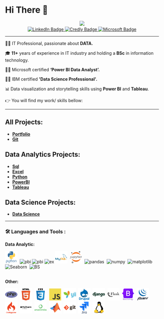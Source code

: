 <h1>Hi There 👋 </h1>

<div id="header" align="center">
	<img src="https://media.giphy.com/media/paTz7UZbPfTZFRYnnB/giphy.gif" width="200"/>
</div>

<div id="badges" align="center">
	<a href="https://www.linkedin.com/in/hashiniliyanage/">
		<img src="https://img.shields.io/badge/LinkedIn-0A66C2.svg?style=for-the-badge&logo=LinkedIn&logoColor=white" alt="LinkedIn Badge"/>
	</a>
	<a href="https://www.credly.com/users/hashini-liyanage">
		<img src="https://img.shields.io/badge/Credly-FF6B00.svg?style=for-the-badge&logo=Credly&logoColor=white" alt="Credly Badge"/>
	</a>
	<a href="https://learn.microsoft.com/en-us/users/hashiniliyanage-8827/credentials/a2c41d277115e681">
		<img src="https://img.shields.io/badge/Microsoft-1D2570.svg?style=for-the-badge&logo=Microsoft&logoColor=white" alt="Microsoft Badge"/>
	</a>
</div>

----------------------------------------

:woman_technologist: IT Professional, passionate about **DATA.** 

‍🎓 **11+** years of experience in IT industry and holding a **BSc** in information technology.

👩‍💻 Microsoft certified **‘Power BI Data Analyst’.** 

👩‍💻 IBM certified **'Data Science Professional'.**

📊 Data visualization and storytelling skills using **Power BI** and **Tableau**.

👉 You will find my work/ skills bellow:

-----------------------------------------

## All Projects:
  - **[Portfolio](https://hashinil.github.io/HashiniLiyanage.github.io/index.html)**
  - **[Git](https://github.com/hashinil/)**
    
## Data Analytics Projects:
  - **[Sql](https://github.com/hashinil/sql_for_data_analytics)**
  - **[Excel](https://github.com/hashinil/excel_for_data_analytics)**
  - **[Python](https://github.com/hashinil/python_all_projects)**
  - **[PowerBI](https://github.com/hashinil/power_bi_for_data_analytics)**
  - **[Tableau](https://public.tableau.com/app/profile/hashini.liyanage/vizzes)**
    
 ## Data Science Projects:
  - **[Data Science](https://github.com/hashinil/IBM_Data_Science_Capstone_SpaceX)**

-----------------------------------------
### :hammer_and_wrench: Languages and Tools :

**Data Analytic:**

<div>
	<img src="https://github.com/devicons/devicon/blob/master/icons/python/python-original-wordmark.svg" title="Python" alt="py" width="40" height="40"/>&nbsp;
	<img width="35" alt="pbi" src="https://github.com/hashinil/hashinil/assets/33922245/5ba43b8e-aa52-4f99-b772-05f40da1a767">
	<img width="30" alt="pbi" src="https://github.com/hashinil/hashinil/assets/33922245/21ca908f-0775-4ce5-93f9-98ea87039425">
	<img width="33" alt="ex" src="https://github.com/hashinil/hashinil/assets/33922245/66217e2b-0469-430b-877a-6454e1744d30">
	<img src="https://github.com/devicons/devicon/blob/master/icons/mysql/mysql-original-wordmark.svg" title="Mysql" alt="mysql" width="40" height="40"/>&nbsp;
	<img src="https://github.com/devicons/devicon/blob/master/icons/jupyter/jupyter-original-wordmark.svg" title="Jupyter" alt="jupyter" width="40" height="40"/>&nbsp;
	<img src="https://github.com/hashinil/hashinil/assets/33922245/be25117e-630a-4200-97c1-5e2dc714205a" title="pandas" alt="pandas" width="120" height="30"/>&nbsp;
	<img src="https://github.com/hashinil/hashinil/assets/33922245/38772bb2-0320-410b-8dfe-ec16d85ca22b" title="numpy" alt="numpy" width="120" height="30"/>&nbsp;
	<img src="https://github.com/hashinil/hashinil/assets/33922245/ea09a08a-fe83-4cd7-9bcb-8d965422f796" title="matplotlib" alt="matplotlib" width="120" height="30"/>&nbsp;
	<img src="https://github.com/hashinil/hashinil/assets/33922245/35eb9c81-a6fa-4779-87ef-5a42d807654d" title="Seaborn" alt="Seaborn" width="120" height="30"/>&nbsp;
	<img src="https://github.com/hashinil/hashinil/assets/33922245/ec73ce0b-355b-41fa-8a2a-3fd652317ad8" title="BS" alt="BS" width="120" height="30"/>&nbsp;
</div> 
</br>

**Other:**

<div>
	<img src="https://github.com/devicons/devicon/blob/master/icons/php/php-original.svg" title="Php" alt="php" width="40" height="40"/>&nbsp;
 	<img src="https://github.com/devicons/devicon/blob/master/icons/html5/html5-original-wordmark.svg" title="HTML5" alt="html5" width="40" height="40"/>&nbsp;
  	<img src="https://github.com/devicons/devicon/blob/master/icons/css3/css3-original-wordmark.svg" title="CSS" alt="css" width="40" height="40"/>&nbsp;
  	<img src="https://github.com/devicons/devicon/blob/master/icons/javascript/javascript-original.svg" title="JS" alt="js" width="40" height="40"/>&nbsp;  
	<img src="https://github.com/devicons/devicon/blob/master/icons/yii/yii-original-wordmark.svg" title="yii" alt="Yii" width="40" height="40"/>&nbsp;
	<img src="https://github.com/devicons/devicon/blob/master/icons/drupal/drupal-original-wordmark.svg" title="Drupal" alt="drupal" width="40" height="40"/>&nbsp;
 	<img src="https://github.com/devicons/devicon/blob/master/icons/django/django-plain-wordmark.svg" title="Django" alt="django" width="40" height="40"/>&nbsp;
	<img src="https://github.com/devicons/devicon/blob/master/icons/flask/flask-original-wordmark.svg" title="flask" alt="flask" width="40" />&nbsp;
	<img src="https://github.com/devicons/devicon/blob/master/icons/bootstrap/bootstrap-original-wordmark.svg" title="BS" alt="bs" width="40" height="40"/>&nbsp;
 	<img src="https://github.com/devicons/devicon/blob/master/icons/jquery/jquery-original-wordmark.svg" title="Jquery" alt="jquery" width="40" height="40"/>&nbsp;
	<img src="https://github.com/devicons/devicon/blob/master/icons/codeigniter/codeigniter-plain-wordmark.svg" title="codeigniter" alt="codeigniter" width="40" height="40"/>&nbsp;
	<img src="https://github.com/devicons/devicon/blob/master/icons/pycharm/pycharm-original-wordmark.svg" title="pycharm" alt="pycharm" width="40" height="40"/>&nbsp;
	<img src="https://github.com/devicons/devicon/blob/master/icons/anaconda/anaconda-original-wordmark.svg" title="anaconda" alt="anaconda" width="40" height="40"/>&nbsp;
	<img src="https://github.com/devicons/devicon/blob/master/icons/matlab/matlab-original.svg" title="matlab" alt="matlab" width="40" height="40"/>&nbsp;
	<img src="https://github.com/devicons/devicon/blob/master/icons/git/git-original-wordmark.svg" title="Git" alt="git" width="40" height="40"/>&nbsp;
  	<img src="https://github.com/devicons/devicon/blob/master/icons/jira/jira-original-wordmark.svg" title="Jira" alt="jira" width="40" height="40"/>&nbsp;
	<img src="https://github.com/devicons/devicon/blob/master/icons/linux/linux-original.svg" title="linux" alt="linux" width="40" height="40"/>&nbsp;
</div>

